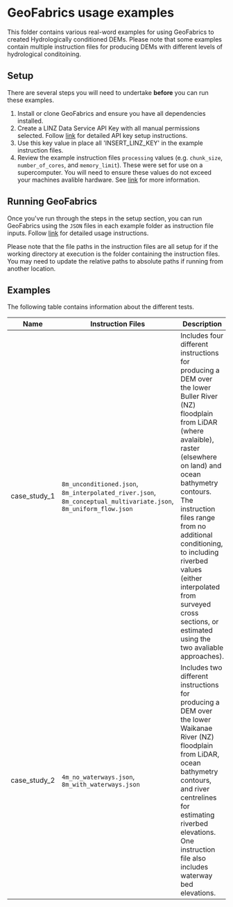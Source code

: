 # GeoFabrics usage examples
This folder contains various real-word examples for using GeoFabrics to created Hydrologically conditioned DEMs. Please note that some examples contain multiple instruction files for producing DEMs with different levels of hydrological conditoining.

## Setup
There are several steps you will need to undertake **before** you can run these examples.
1. Install or clone GeoFabrics and ensure you have all dependencies installed.
2. Create a LINZ Data Service API Key with all manual permissions selected. Follow [link](https://github.com/niwa/geoapis/wiki/Package-Requirements) for detailed API key setup instructions.
3. Use this key value in place all 'INSERT_LINZ_KEY' in the example instruction files.
4. Review the example instruction files `processing` values (e.g. `chunk_size`, `number_of_cores`, and `memory_limit`). These were set for use on a supercomputer. You will need to ensure these values do not exceed your machines avalible hardware. See [link](https://github.com/rosepearson/GeoFabrics/wiki/Performance-and-benchmarking) for more information.

## Running GeoFabrics
Once you've run through the steps in the setup section, you can run GeoFabrics using the `JSON` files in each example folder as instruction file inputs. Follow [link](https://github.com/rosepearson/GeoFabrics/wiki/Basic-Usage-instructions) for detailed usage instructions.

Please note that the file paths in the instruction files are all setup for if the working directory at execution is the folder containing the instruction files. You may need to update the relative paths to absolute paths if running from another location.

## Examples
The following table contains information about the different tests.

| Name | Instruction Files | Description |
| --- | ----------- | ----------- |
| case_study_1 | `8m_unconditioned.json`, `8m_interpolated_river.json`, `8m_conceptual_multivariate.json`, `8m_uniform_flow.json` | Includes four different instructions for producing a DEM over the lower Buller River (NZ) floodplain from LiDAR (where avalaible), raster (elsewhere on land) and ocean bathymetry contours. The instruction files range from no additional conditioning, to including riverbed values (either interpolated from surveyed cross sections, or estimated using the two avaliable approaches). |
| case_study_2 | `4m_no_waterways.json`, `8m_with_waterways.json` | Includes two different instructions for producing a DEM over the lower Waikanae River (NZ) floodplain from LiDAR, ocean bathymetry contours, and river centrelines for estimating riverbed elevations. One instruction file also includes waterway bed elevations. |

